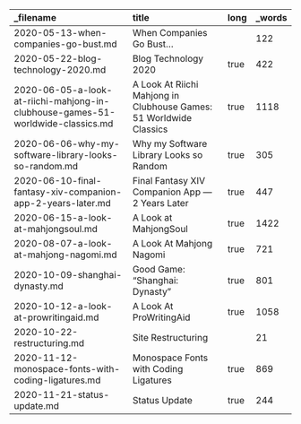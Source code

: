 | _filename                                                                       | title                                                              | long | _words |
| :------------------------------------------------------------------------------ | :----------------------------------------------------------------- | :--- | :----- |
| 2020-05-13-when-companies-go-bust.md                                            | When Companies Go Bust…                                            |      | 122    |
| 2020-05-22-blog-technology-2020.md                                              | Blog Technology 2020                                               | true | 422    |
| 2020-06-05-a-look-at-riichi-mahjong-in-clubhouse-games-51-worldwide-classics.md | A Look At Riichi Mahjong in Clubhouse Games: 51 Worldwide Classics | true | 1118   |
| 2020-06-06-why-my-software-library-looks-so-random.md                           | Why my Software Library Looks so Random                            | true | 305    |
| 2020-06-10-final-fantasy-xiv-companion-app-2-years-later.md                     | Final Fantasy XIV Companion App — 2 Years Later                    | true | 447    |
| 2020-06-15-a-look-at-mahjongsoul.md                                             | A Look at MahjongSoul                                              | true | 1422   |
| 2020-08-07-a-look-at-mahjong-nagomi.md                                          | A Look At Mahjong Nagomi                                           | true | 721    |
| 2020-10-09-shanghai-dynasty.md                                                  | Good Game: “Shanghai: Dynasty”                                     | true | 801    |
| 2020-10-12-a-look-at-prowritingaid.md                                           | A Look At ProWritingAid                                            | true | 1058   |
| 2020-10-22-restructuring.md                                                     | Site Restructuring                                                 |      | 21     |
| 2020-11-12-monospace-fonts-with-coding-ligatures.md                             | Monospace Fonts with Coding Ligatures                              | true | 869    |
| 2020-11-21-status-update.md                                                     | Status Update                                                      | true | 244    |
